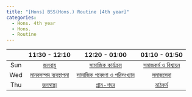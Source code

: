```yaml
---
title: "[Hons] BSS(Hons.) Routine [4th year]"
categories:
  - Hons. 4th year
  - Hons.
  - Routine
---
```


| |11:30 - 12:10|12:20 - 01:00|01:10 - 01:50|
|:---:|:---:|:---:|:---:|
| Sun |[জলবায়ু][Murshida]|[সামাজিক কার্যক্রম][Kajoil]|[সমাজকর্ম ও বিশ্বায়ন][Anjana]|
| Wed |[মানবসম্পদ ব্যবস্থাপনা][Rajia]|[সামাজিক গবেষণা ও পরিসংখ্যান][Pervin]|[সমাজসেবা][Kajoil]|
| Thu |[জনস্বাস্থ্য][Rajia]|[গ্রাম-শহর][Anjana]|[মাঠকর্ম][Pervin]|

[Kajoil]: https://us04web.zoom.us/j/2313330413?pwd=YXBaeTllSHplazVEd3RsQ25KYzlVQT09
[Murshida]: https://us04web.zoom.us/j/3382432996?pwd=TlFRdUZkNVRCUGFvNnFEMWJpeUMwUT09
[Rajia]: https://us04web.zoom.us/j/2454783175?pwd=eHEyUHRucGk4TUU1YXFnSWMvSTVRUT09
[Pervin]: https://us04web.zoom.us/j/2926220326?pwd=bG1iVkQwL05DeEFpS09JUktPcy9Jdz09
[Anjana]: https://us04web.zoom.us/j/79709827994?pwd=M3dGQlRESldheDJXZzlZVmRzeitQZz09
[Sushoma]: none
